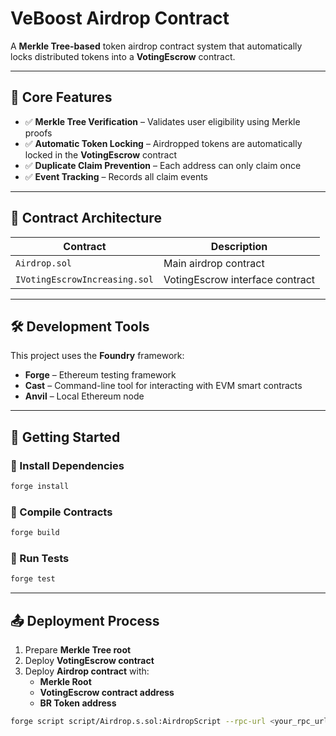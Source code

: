 # **VeBoost Airdrop Contract**

A **Merkle Tree-based** token airdrop contract system that automatically locks distributed tokens into a **VotingEscrow** contract.

---

## **🚀 Core Features**

- ✅ **Merkle Tree Verification** – Validates user eligibility using Merkle proofs  
- ✅ **Automatic Token Locking** – Airdropped tokens are automatically locked in the **VotingEscrow** contract  
- ✅ **Duplicate Claim Prevention** – Each address can only claim once  
- ✅ **Event Tracking** – Records all claim events  

---

## **📜 Contract Architecture**

| Contract                         | Description                                 |
|----------------------------------|---------------------------------------------|
| `Airdrop.sol`                    | Main airdrop contract                      |
| `IVotingEscrowIncreasing.sol`    | VotingEscrow interface contract            |

---

## **🛠 Development Tools**

This project uses the **Foundry** framework:

- **Forge** – Ethereum testing framework  
- **Cast** – Command-line tool for interacting with EVM smart contracts  
- **Anvil** – Local Ethereum node  

---

## **🚀 Getting Started**

### **📌 Install Dependencies**
```sh
forge install
```

### **🔧 Compile Contracts**
```sh
forge build
```

### **🧪 Run Tests**
```sh
forge test
```

---

## **📤 Deployment Process**

1. Prepare **Merkle Tree root**  
2. Deploy **VotingEscrow contract**  
3. Deploy **Airdrop contract** with:
   - **Merkle Root**
   - **VotingEscrow contract address**
   - **BR Token address**

```sh
forge script script/Airdrop.s.sol:AirdropScript --rpc-url <your_rpc_url> --private-key <your_private_key>
```

